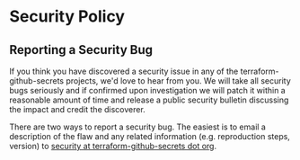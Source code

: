 <!-- Space: Projects -->
<!-- Parent: TerraformGithubSecrets -->
<!-- Title: Security TerraformGithubSecrets -->

<!-- Label: TerraformGithubSecrets -->
<!-- Label: Security -->
<!-- Include: docs/disclaimer.md -->
<!-- Include: ac:toc -->

# Security Policy

## Reporting a Security Bug

If you think you have discovered a security issue in any of the terraform-github-secrets projects, we'd love to hear from you. We will take all security bugs seriously and if confirmed upon investigation we will patch it within a reasonable amount of time and release a public security bulletin discussing the impact and credit the discoverer.

There are two ways to report a security bug. The easiest is to email a description of the flaw and any related information (e.g. reproduction steps, version) to [security at terraform-github-secrets dot org](mailto:security@hadenlabs.com).
